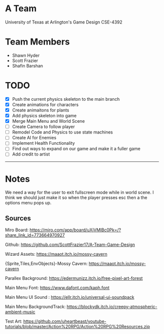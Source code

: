 # A Team
University of Texas at Arlington's Game Design CSE-4392

# Team Members

- Shawn Hyder
- Scott Frazier
- Shafin Barshan

# TODO

- [X] Push the current physics skeleton to the main branch
- [X] Create animations for characters
- [X] Create animaitons for plants
- [X] Add physics skeleton into game
- [X] Merge Main Menu and World Scene
- [ ] Create Camera to follow player
- [ ] Remodel Code and Physics to use state machines
- [ ] Create AI for Enemies
- [ ] Implement Health Functionality
- [ ] Find out ways to expand on our game and make it a fuller game
- [ ] Add credit to artist
___

# Notes

We need a way for the user to exit fullscreen mode while in world scene. I think we should just make it so when the player presses esc then a the options menu pops up.


## Sources

Miro Board: https://miro.com/app/board/uXjVMlBc0Pk=/?share_link_id=773664970927

Github: https://github.com/ScottFrazier17/A-Team-Game-Design

Wizard Assets: https://maaot.itch.io/mossy-cavern

{Sprite,Tiles,EnvObjects}-Mossy Cavern: https://maaot.itch.io/mossy-cavern

Parallex Background: https://edermunizz.itch.io/free-pixel-art-forest

Main Menu Font: https://www.dafont.com/kaph.font

Main Menu UI Sound : https://ellr.itch.io/universal-ui-soundpack

Main Menu BackgroundTrack: https://blockydk.itch.io/creepy-atmospheric-ambient-music

Test Art: https://github.com/uheartbeast/youtube-tutorials/blob/master/Action%20RPG/Action%20RPG%20Resources.zip
